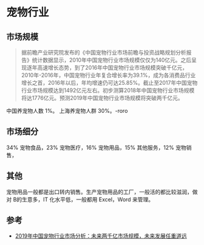 # 宠物行业
## 市场规模
> 据前瞻产业研究院发布的《中国宠物行业市场前瞻与投资战略规划分析报告》统计数据显示，2010年中国宠物行业市场规模仅仅为140亿元。之后呈现逐年高速增长态势，到了2016年中国宠物行业市场规模突破千亿元，2010年-2016年，中国宠物行业年复合增长率为39.1%，成为各消费品行业增长之首，2016年以后，年均增速仍可达25.85%。截止至2017年中国宠物行业市场规模达到1492亿元左右。初步测算2018年中国宠物行业市场规模将达1776亿元。预测2019年中国宠物行业市场规模将突破两千亿元。


中国养宠物人数 1%。 上海养宠物人群 30%。-roro

## 市场细分
34% 宠物食品，23% 宠物医疗，16% 宠物用品，15% 其他服务，12% 宠物销售，


## 其他
宠物用品一般都是出口转内销售。生产宠物用品的工厂，一般活的都比较滋润，做对 B的生意多，IT 化水平低，一般都用 Excel，Word 来管理。


## 参考
* [2019年中国宠物行业市场分析：未来两千亿市场规模，未来发展任重道远](https://bg.qianzhan.com/trends/detail/506/190327-4235beb5.html)